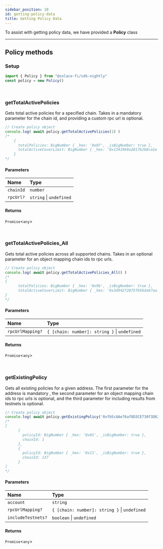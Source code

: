 ```yaml
---
sidebar_position: 10
id: getting-policy-data
title: Getting Policy Data
---
```


To assist with getting policy data, we have provided a **Policy** class

---

## **Policy methods**

### **Setup**
```js
import { Policy } from "@solace-fi/sdk-nightly"
const policy = new Policy()
```

<br/>

### **getTotalActivePolicies**

Gets total active policies for a specified chain. Takes in a mandatory parameter for the chain id, and providing a custom rpc url is optional.

```js
// Create policy object
console.log( await policy.getTotalActivePolicies(1) )
/*
    {
      totalPolicies: BigNumber { _hex: '0x07', _isBigNumber: true },
      totalActiveCoverLimit: BigNumber { _hex: '0x13419b9a2817b2b8ca1e', _isBigNumber: true }
    }
*/
```

#### Parameters

| Name | Type |
| :------ | :------ |
| `chainId` | `number` |
| `rpcUrl?` | `string` \| `undefined` |

#### Returns

`Promise`<`any`\>

<br/>

### **getTotalActivePolicies_All**

Gets total active policies across all supported chains. Takes in an optional parameter for an object mapping chain ids to rpc urls.

```js
// Create policy object
console.log( await policy.getTotalActivePolicies_All() )
/*
{
      totalPolicies: BigNumber { _hex: '0x9b', _isBigNumber: true },
      totalActiveCoverLimit: BigNumber { _hex: '0x3d94272075fb56da67aa', _isBigNumber: true }
}
*/
```

#### Parameters

| Name | Type |
| :------ | :------ |
| `rpcUrlMapping?` | `{ [chain: number]: string }` \| `undefined` |

#### Returns

`Promise`<`any`\>

<br/>

### **getExistingPolicy**

Gets all existing policies for a given address. The first parameter for the address is mandatory , the second parameter for an object mapping chain ids to rpc urls is optional, and the third parameter for including results from testnets is optional.

```js
// Create policy object
console.log( await policy.getExistingPolicy('0xfb5cAAe76af8D3CE730f3D62c6442744853d43Ef') )
/*
[
      {
        policyId: BigNumber { _hex: '0x01', _isBigNumber: true },
        chainId: 1
      },
      {
        policyId: BigNumber { _hex: '0x11', _isBigNumber: true },
        chainId: 137
      }
]
*/
```

#### Parameters

| Name | Type |
| :------ | :------ |
| `account` | `string` |
| `rpcUrlMapping?` | `{ [chain: number]: string }` \| `undefined` |
| `includeTestnets?` | `boolean` \| `undefined` |

#### Returns

`Promise`<`any`\>

<br/>